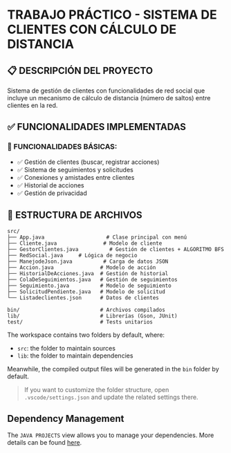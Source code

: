 # TRABAJO PRÁCTICO - SISTEMA DE CLIENTES CON CÁLCULO DE DISTANCIA

## 📋 DESCRIPCIÓN DEL PROYECTO
Sistema de gestión de clientes con funcionalidades de red social que incluye un mecanismo de cálculo de distancia (número de saltos) entre clientes en la red.

## ✅ FUNCIONALIDADES IMPLEMENTADAS

### 🔧 FUNCIONALIDADES BÁSICAS:
- ✅ Gestión de clientes (buscar, registrar acciones)
- ✅ Sistema de seguimientos y solicitudes
- ✅ Conexiones y amistades entre clientes
- ✅ Historial de acciones
- ✅ Gestión de privacidad


## 📁 ESTRUCTURA DE ARCHIVOS

```
src/
├── App.java                    # Clase principal con menú
├── Cliente.java               # Modelo de cliente
├── GestorClientes.java          # Gestión de clientes + ALGORITMO BFS
├── RedSocial.java     # Lógica de negocio
├── ManejodeJson.java          # Carga de datos JSON
├── Accion.java               # Modelo de acción
├── HistorialDeAcciones.java  # Gestión de historial
├── ColaDeSeguimientos.java   # Gestión de seguimientos
├── Seguimiento.java          # Modelo de seguimiento
├── SolicitudPendiente.java   # Modelo de solicitud
└── Listadeclientes.json      # Datos de clientes

bin/                          # Archivos compilados
lib/                          # Librerías (Gson, JUnit)
test/                         # Tests unitarios
```
The workspace contains two folders by default, where:

- `src`: the folder to maintain sources
- `lib`: the folder to maintain dependencies

Meanwhile, the compiled output files will be generated in the `bin` folder by default.

> If you want to customize the folder structure, open `.vscode/settings.json` and update the related settings there.

## Dependency Management

The `JAVA PROJECTS` view allows you to manage your dependencies. More details can be found [here](https://github.com/microsoft/vscode-java-dependency#manage-dependencies).
